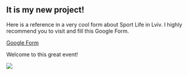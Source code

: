 ## It is my new project!
 
 Here is a reference in a very cool form about Sport Life in Lviv. I highly recommend you to visit and fill this Google Form.
 
[Google Form](https://forms.gle/ZNkQVk11tGehaxDP9)

Welcome to this great event!

<a target="_blank" href="https://calendar.google.com/event?action=TEMPLATE&amp;tmeid=MGg5YTRzc3RtY28wdDdsdWJhaGw2bGsxdnBfMjAxOTA1MDEgZmFtaWx5MDI2NzEwODkyNzUxNDQxMTgzNDFAZw&amp;tmsrc=family02671089275144118341%40group.calendar.google.com&amp;scp=ALL"><img border="0" src="https://www.google.com/calendar/images/ext/gc_button1_uk.gif"></a>
